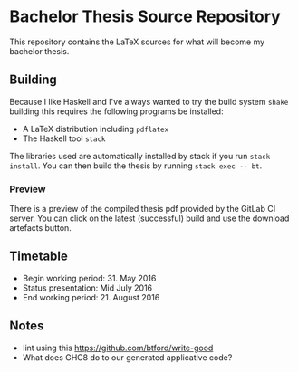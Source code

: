 # Bachelor Thesis Source Repository

This repository contains the LaTeX sources for what will become my bachelor thesis.

## Building

Because I like Haskell and I've always wanted to try the build system `shake` building this requires the following programs be installed:

- A LaTeX distribution including `pdflatex`
- The Haskell tool `stack`

The libraries used are automatically installed by stack if you run `stack install`.
You can then build the thesis by running `stack exec -- bt`.

### Preview

There is a preview of the compiled thesis pdf provided by the GitLab CI server. You can click on the latest (successful) build and use the download artefacts button.

## Timetable

- Begin working period: 31. May 2016
- Status presentation: Mid July 2016
- End working period: 21. August 2016

## Notes

- lint using this https://github.com/btford/write-good
- What does GHC8 do to our generated applicative code?
